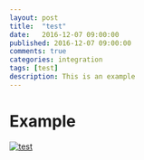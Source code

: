 ```yaml
---
layout: post
title:  "test"
date:   2016-12-07 09:00:00
published: 2016-12-07 09:00:00
comments: true
categories: integration
tags: [test]
description: This is an example
---
```





# Example
<a href="/assets/images/{{page.id}}/top.jpg"> <img
	class="center-block img-responsive"
	src="/assets/images/{{page.id}}/top.jpg" alt="test"/></a>
